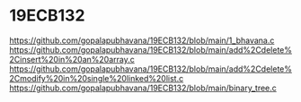 # 19ECB132
https://github.com/gopalapubhavana/19ECB132/blob/main/1_bhavana.c
https://github.com/gopalapubhavana/19ECB132/blob/main/add%2Cdelete%2Cinsert%20in%20an%20array.c
https://github.com/gopalapubhavana/19ECB132/blob/main/add%2Cdelete%2Cmodify%20in%20single%20linked%20list.c
https://github.com/gopalapubhavana/19ECB132/blob/main/binary_tree.c
